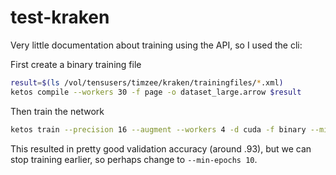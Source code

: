 # test-kraken

Very little documentation about training using the API, so I used the cli:

First create a binary training file
```bash
result=$(ls /vol/tensusers/timzee/kraken/trainingfiles/*.xml)
ketos compile --workers 30 -f page -o dataset_large.arrow $result
```

Then train the network
```bash
ketos train --precision 16 --augment --workers 4 -d cuda -f binary --min-epochs 20 -w 0 -s '[1,120,0,1 Cr3,13,32 Do0.1,2 Mp2,2 Cr3,13,32 Do0.1,2 Mp2,2 Cr3,9,64 Do0.1,2 Mp2,2 Cr3,9,64 Do0.1,2 S1(1x0)1,3 Lbx200 Do0.1,2 Lbx200 Do.1,2 Lbx200 Do]' -r 0.0001 dataset_large.arrow
```

This resulted in pretty good validation accuracy (around .93), but we can stop training earlier, so perhaps change to `--min-epochs 10`.